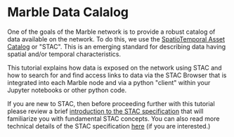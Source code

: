 # Marble Data Calalog

One of the goals of the Marble network is to provide a robust catalog of data available on the network. To do this, we 
use the [SpatioTemporal Asset Catalog](https://stacspec.org/en) or "STAC". This is an emerging standard for describing
data having spatial and/or temporal characteristics. 

This tutorial explains how data is exposed on the network using STAC and how to search for and find access links to data 
via the STAC Browser that is integrated into each Marble node and via a python "client" within your Jupyter notebooks or
other python code. 

If you are new to STAC, then before proceeding further with this tutorial please review a brief 
[introduction to the STAC specification](https://stacspec.org/en/tutorials/intro-to-stac/) that will familiarize you with 
fundamental STAC concepts. You can also read more technical details of
the STAC specification [here](https://github.com/radiantearth/stac-spec) (if you are interested.) 

